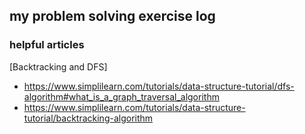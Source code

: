 ## my problem solving exercise log

### helpful articles

[Backtracking and DFS]
- https://www.simplilearn.com/tutorials/data-structure-tutorial/dfs-algorithm#what_is_a_graph_traversal_algorithm
- https://www.simplilearn.com/tutorials/data-structure-tutorial/backtracking-algorithm